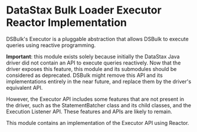 # DataStax Bulk Loader Executor Reactor Implementation

DSBulk's Executor is a pluggable abstraction that allows DSBulk to execute queries using reactive
programming.

**Important**: this module exists solely because initially the DataStax Java driver did not contain 
an API to execute queries reactively. Now that the driver exposes this feature, this module and its 
submodules should be considered as deprecated. DSBulk might remove this API and its implementations 
entirely in the near future, and replace them by the driver's equivalent API.

However, the Executor API includes some features that are not present in the driver, such as the
StatementBatcher class and its child classes, and the Execution Listener API. These features and 
APIs are likely to remain.

This module contains an implementation of the Executor API using Reactor.
